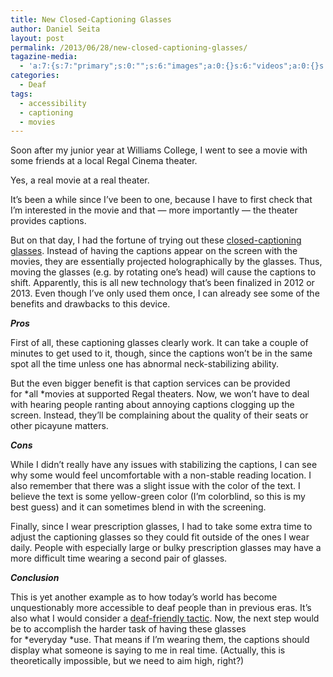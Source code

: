 ```yaml
---
title: New Closed-Captioning Glasses
author: Daniel Seita
layout: post
permalink: /2013/06/28/new-closed-captioning-glasses/
tagazine-media:
  - 'a:7:{s:7:"primary";s:0:"";s:6:"images";a:0:{}s:6:"videos";a:0:{}s:11:"image_count";i:0;s:6:"author";s:8:"25629085";s:7:"blog_id";s:8:"25755956";s:9:"mod_stamp";s:19:"2013-06-25 00:31:10";}'
categories:
  - Deaf
tags:
  - accessibility
  - captioning
  - movies
---
```

Soon after my junior year at Williams College, I went to see a movie with some friends at a local
Regal Cinema theater.

Yes, a real movie at a real theater.

It&#8217;s been a while since I&#8217;ve been to one, because I have to first check that I&#8217;m
interested in the movie and that &#8212; more importantly &#8212; the theater provides captions.

But on that day, I had the fortune of trying out these [closed-captioning glasses][1]. Instead of
having the captions appear on the screen with the movies, they are essentially projected
holographically by the glasses. Thus, moving the glasses (e.g. by rotating one&#8217;s head) will
cause the captions to shift. Apparently, this is all new technology that&#8217;s been finalized in
2012 or 2013. Even though I&#8217;ve only used them once, I can already see some of the benefits and
drawbacks to this device.

***Pros***

First of all, these captioning glasses clearly work. It can take a couple of minutes to get used to
it, though, since the captions won&#8217;t be in the same spot all the time unless one has abnormal
neck-stabilizing ability.

But the even bigger benefit is that caption services can be provided for *all *movies at supported
Regal theaters. Now, we won&#8217;t have to deal with hearing people ranting about annoying captions
clogging up the screen. Instead, they&#8217;ll be complaining about the quality of their seats or
other picayune matters.

***Cons***

While I didn&#8217;t really have any issues with stabilizing the captions, I can see why some would
feel uncomfortable with a non-stable reading location. I also remember that there was a slight issue
with the color of the text. I believe the text is some yellow-green color (I&#8217;m colorblind, so
this is my best guess) and it can sometimes blend in with the screening.

Finally, since I wear prescription glasses, I had to take some extra time to adjust the captioning
glasses so they could fit outside of the ones I wear daily. People with especially large or bulky
prescription glasses may have a more difficult time wearing a second pair of glasses.

***Conclusion***

This is yet another example as to how today&#8217;s world has become unquestionably more accessible
to deaf people than in previous eras. It&#8217;s also what I would consider a [deaf-friendly
tactic][2]. Now, the next step would be to accomplish the harder task of having these glasses
for *everyday *use. That means if I&#8217;m wearing them, the captions should display what someone
is saying to me in real time. (Actually, this is theoretically impossible, but we need to aim high,
right?)

 [1]: http://www.npr.org/blogs/alltechconsidered/2013/05/12/183218751/new-closed-captioning-glasses-help-deaf-go-out-to-the-movies
 [2]: http://seitad.wordpress.com/2012/09/06/how-to-be-more-deaf-friendly-the-search-for-simple-yet-stunningly-effective-strategies/comment-page-1/
